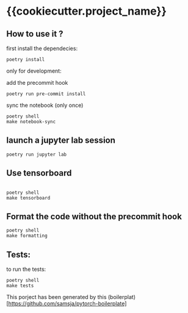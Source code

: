 # {{cookiecutter.project_name}}

## How to use it ?

first install the dependecies:

```shell
poetry install
```

only for development: 


add the precommit hook

```
poetry run pre-commit install
```

sync the notebook (only once)

```
poetry shell
make notebook-sync
```

## launch a jupyter lab session

```shell
poetry run jupyter lab
```

## Use tensorboard

```shell

poetry shell
make tensorboard
```

## Format the code without the precommit hook

```shell
poetry shell
make formatting
```

## Tests:

to run the tests:

```shell
poetry shell
make tests
```



This porject has been generated by this (boilerplat)[https://github.com/samsja/pytorch-boilerplate]
